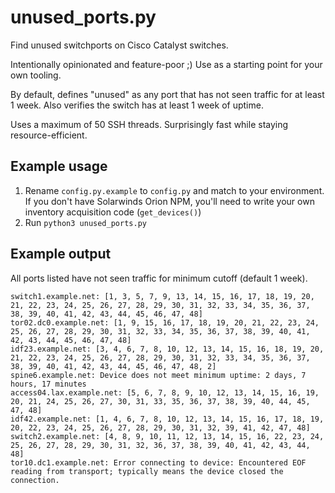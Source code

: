 # unused_ports.py

Find unused switchports on Cisco Catalyst switches.

Intentionally opinionated and feature-poor ;) Use as a starting point for your own tooling.

By default, defines "unused" as any port that has not seen traffic for at least 1 week. Also verifies the switch has at least 1 week of uptime.

Uses a maximum of 50 SSH threads. Surprisingly fast while staying resource-efficient.

## Example usage

1. Rename `config.py.example` to `config.py` and match to your environment. If you don't have Solarwinds Orion NPM, you'll need to write your own inventory acquisition code (`get_devices()`)
1. Run `python3 unused_ports.py`

## Example output

All ports listed have not seen traffic for minimum cutoff (default 1 week).

```
switch1.example.net: [1, 3, 5, 7, 9, 13, 14, 15, 16, 17, 18, 19, 20, 21, 22, 23, 24, 25, 26, 27, 28, 29, 30, 31, 32, 33, 34, 35, 36, 37, 38, 39, 40, 41, 42, 43, 44, 45, 46, 47, 48]
tor02.dc0.example.net: [1, 9, 15, 16, 17, 18, 19, 20, 21, 22, 23, 24, 25, 26, 27, 28, 29, 30, 31, 32, 33, 34, 35, 36, 37, 38, 39, 40, 41, 42, 43, 44, 45, 46, 47, 48]
idf23.example.net: [3, 4, 6, 7, 8, 10, 12, 13, 14, 15, 16, 18, 19, 20, 21, 22, 23, 24, 25, 26, 27, 28, 29, 30, 31, 32, 33, 34, 35, 36, 37, 38, 39, 40, 41, 42, 43, 44, 45, 46, 47, 48, 2]
spine6.example.net: Device does not meet minimum uptime: 2 days, 7 hours, 17 minutes
access04.lax.example.net: [5, 6, 7, 8, 9, 10, 12, 13, 14, 15, 16, 19, 20, 21, 24, 25, 26, 27, 30, 31, 33, 35, 36, 37, 38, 39, 40, 44, 45, 47, 48]
idf42.example.net: [1, 4, 6, 7, 8, 10, 12, 13, 14, 15, 16, 17, 18, 19, 20, 22, 23, 24, 25, 26, 27, 28, 29, 30, 31, 32, 39, 41, 42, 47, 48]
switch2.example.net: [4, 8, 9, 10, 11, 12, 13, 14, 15, 16, 22, 23, 24, 25, 26, 27, 28, 29, 30, 31, 32, 36, 37, 38, 39, 40, 41, 42, 43, 44, 48]
tor10.dc1.example.net: Error connecting to device: Encountered EOF reading from transport; typically means the device closed the connection.
```
